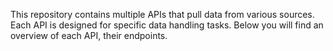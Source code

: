 This repository contains multiple APIs that pull data from various sources. Each API is designed for specific data handling tasks. Below you will find an overview of each API, their endpoints.
